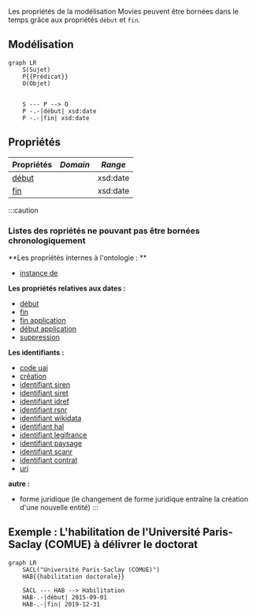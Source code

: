 Les propriétés de la modélisation Movies peuvent être bornées dans le temps grâce aux propriétés `début` et `fin`.

## Modélisation

```mermaid
graph LR
    S(Sujet)
    P{{Prédicat}}
    O(Objet)


    S --- P --> O
    P -.-|début| xsd:date
    P -.-|fin| xsd:date
```

## Propriétés

| **Propriétés**               | ***Domain*** | ***Range*** |
| ---------------------------- | ------------ | ----------- |
| [début](../Ontologie/Propriétés/début.md) |              | xsd:date    |
| [fin](../Ontologie/Propriétés/fin.md)     |              | xsd:date    |

:::caution

### Listes des ropriétés ne pouvant pas être bornées chronologiquement

**Les propriétés internes à l'ontologie : **
* [instance de](../Ontologie/Propriétés/instance%20de.md)
<!-- * [sous classe de](../Ontologie/Propriétés/sous%20classe%20de.md) -->
<!-- * [sous propriété de](../Ontologie/Propriétés/sous%20propriété%20de.md) -->

**Les propriétés relatives aux dates :**
* [début](../Ontologie/Propriétés/début.md)
* [fin](../Ontologie/Propriétés/fin.md)
* [fin application](../Ontologie/Propriétés/fin%20application.md)
* [début application](../Ontologie/Propriétés/début%20application.md)
* [suppression](../Ontologie/Propriétés/suppression.md)

**Les identifiants :**
* [code uai](../Ontologie/Propriétés/code%20uai.md)
* [création](../Ontologie/Propriétés/création.md)
* [identifiant siren](../Ontologie/Propriétés/identifiant%20siren.md)
* [identifiant siret](../Ontologie/Propriétés/identifiant%20siret.md)
* [identifiant idref](../Ontologie/Propriétés/identifiant%20idref.md)
* [identifiant rsnr](../Ontologie/Propriétés/identifiant%20rnsr.md)
* [identifiant wikidata](../Ontologie/Propriétés/identifiant%20wikidata.md)
* [identifiant hal](../Ontologie/Propriétés/identifiant%20hal.md)
* [identifiant legifrance](../Ontologie/Propriétés/identifiant%20legifrance.md)
* [identifiant paysage](../Ontologie/Propriétés/identifiant%20paysage.md)
* [identifiant scanr](../Ontologie/Propriétés/identifiant%20scanr.md)
* [identifiant contrat](../Ontologie/Propriétés/identifiant%20contrat.md)
* [uri](../Ontologie/Propriétés/uri.md)

**autre :**
* forme juridique (le changement de forme juridique entraîne la création d'une nouvelle entité)
:::


## Exemple : L'habilitation de l'Université Paris-Saclay (COMUE) à délivrer le doctorat

```mermaid
graph LR
    SACL("Université Paris-Saclay (COMUE)")
    HAB{{habilitation doctorale}}

    SACL --- HAB --> Habilitation
    HAB-.-|début| 2015-09-01
    HAB-.-|fin| 2019-12-31
```

